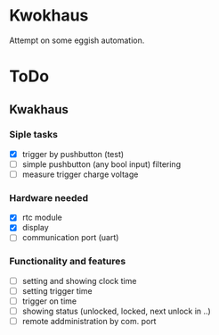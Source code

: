# Kwokhaus

Attempt on some eggish automation.

# ToDo

## Kwakhaus

### Siple tasks

- [x] trigger by pushbutton (test)
- [ ] simple pushbutton (any bool input) filtering
- [ ] measure trigger charge voltage

### Hardware needed

- [x] rtc module
- [x] display
- [ ] communication port (uart)

### Functionality and features

- [ ] setting and showing clock time
- [ ] setting trigger time
- [ ] trigger on time
- [ ] showing status (unlocked, locked, next unlock in ..)
- [ ] remote addministration by com. port
